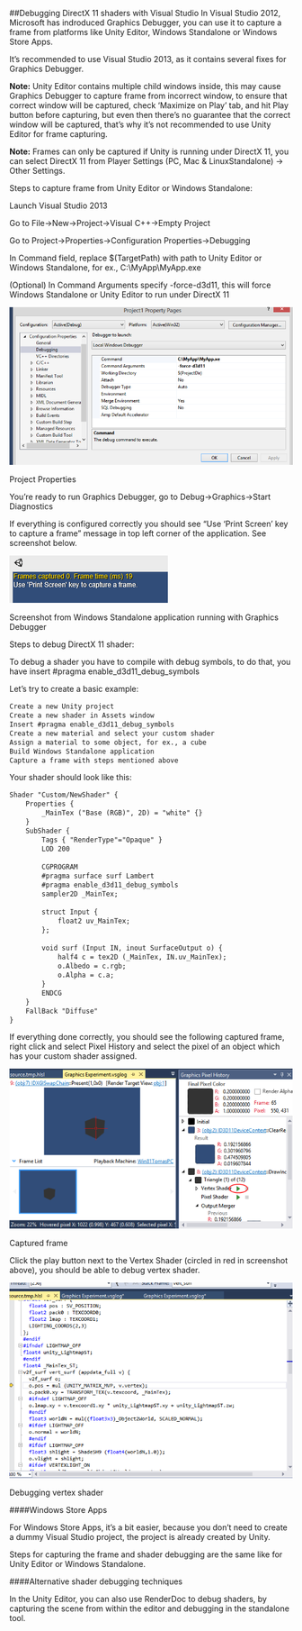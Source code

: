 ##Debugging DirectX 11 shaders with Visual Studio
In Visual Studio 2012, Microsoft has indroduced Graphics Debugger, you can use it to capture a frame from platforms like Unity Editor, Windows Standalone or Windows Store Apps.

It’s recommended to use Visual Studio 2013, as it contains several fixes for Graphics Debugger.

**Note:** Unity Editor contains multiple child windows inside, this may cause Graphics Debugger to capture frame from incorrect window, to ensure that correct window will be captured, check ‘Maximize on Play’ tab, and hit Play button before capturing, but even then there’s no guarantee that the correct window will be captured, that’s why it’s not recommended to use Unity Editor for frame capturing.

**Note:** Frames can only be captured if Unity is running under DirectX 11, you can select DirectX 11 from Player Settings (PC, Mac & LinuxStandalone) -> Other Settings.

Steps to capture frame from Unity Editor or Windows Standalone:

Launch Visual Studio 2013

Go to File->New->Project->Visual C++->Empty Project

Go to Project->Properties->Configuration Properties->Debugging

In Command field, replace $(TargetPath) with path to Unity Editor or Windows Standalone, for ex., C:\MyApp\MyApp.exe

(Optional) In Command Arguments specify -force-d3d11, this will force Windows Standalone or Unity Editor to run under DirectX 11

![](/assets/ShaderDebuggingVSProps.png)

Project Properties

You’re ready to run Graphics Debugger, go to Debug->Graphics->Start Diagnostics

If everything is configured correctly you should see “Use ‘Print Screen’ key to capture a frame” message in top left corner of the application. See screenshot below.

![](/assets/ShaderDebuggingStandalone.png)

Screenshot from Windows Standalone application running with Graphics Debugger

Steps to debug DirectX 11 shader:

To debug a shader you have to compile with debug symbols, to do that, you have insert #pragma enable_d3d11_debug_symbols

Let’s try to create a basic example:

    Create a new Unity project
    Create a new shader in Assets window
    Insert #pragma enable_d3d11_debug_symbols
    Create a new material and select your custom shader
    Assign a material to some object, for ex., a cube
    Build Windows Standalone application
    Capture a frame with steps mentioned above

Your shader should look like this:

```
Shader "Custom/NewShader" {
    Properties {
        _MainTex ("Base (RGB)", 2D) = "white" {}
    }
    SubShader {
        Tags { "RenderType"="Opaque" }
        LOD 200
        
        CGPROGRAM
        #pragma surface surf Lambert
        #pragma enable_d3d11_debug_symbols
        sampler2D _MainTex;

        struct Input {
            float2 uv_MainTex;
        };

        void surf (Input IN, inout SurfaceOutput o) {
            half4 c = tex2D (_MainTex, IN.uv_MainTex);
            o.Albedo = c.rgb;
            o.Alpha = c.a;
        }
        ENDCG
    } 
    FallBack "Diffuse"
}
```

If everything done correctly, you should see the following captured frame, right click and select Pixel History and select the pixel of an object which has your custom shader assigned.

![](/assets/ShaderDebuggingCapturedFrame.png)

Captured frame


Click the play button next to the Vertex Shader (circled in red in screenshot above), you should be able to debug vertex shader.

![](/assets/ShaderDebuggingVertexShader.png)

Debugging vertex shader

####Windows Store Apps

For Windows Store Apps, it’s a bit easier, because you don’t need to create a dummy Visual Studio project, the project is already created by Unity.

Steps for capturing the frame and shader debugging are the same like for Unity Editor or Windows Standalone.

####Alternative shader debugging techniques

In the Unity Editor, you can also use RenderDoc to debug shaders, by capturing the scene from within the editor and debugging in the standalone tool.